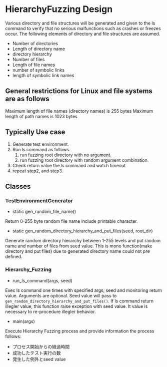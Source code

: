 # HierarchyFuzzing Design

Various directory and file structures will be generated and given to the ls command to verify that no serious malfunctions such as crashes or freezes occur. The following elements of directory and file structures are assumed.

* Number of directories
* Length of directory name
* directory hierarchy
* Number of files
* Length of file names
* number of symbolic links
* length of symbolic link names

## General restrictions for Linux and file systems are as follows

Maximum length of file names (directory names) is 255 bytes
Maximum length of path names is 1023 bytes

## Typically Use case

1. Generate test environment.
2. Run ls command as follows.
    1. run fuzzing root directory with no argument.
    2. run fuzzing root directory with random argument combination.
3. Check return value the ls command and watch timeout
4. repeat step2, and step3.

## Classes

### TestEnvironmentGenerator

* static gen_random_file_name()

Return 0-255 byte random file name include printable character.

* static gen_random_directory_hierarchy_and_put_files(seed, root_dir)

Generate random directory hierarchy between 1-255 levels and put random name and number of files from seed value. This is mono function(make directory and put files) due to generated directory name could not pre defined.

### Hierarchy_Fuzzing

* run_ls_command(args, seed)

Exec ls command one times with specified args, seed and monitoring return value. Arguments are optional. Seed value will pass to `gen_random_directory_hierarchy_and_put_files()`. If ls command return illegler value, this function raise exception with seed value. It value is necessary to re-procedure illegler behavior.

* main(args)

Execute Hierarchy Fuzzing process and provide information the process follows:

- プロセス開始からの経過時間
- 成功したテスト実行の数
- 発生した例外とseed value





